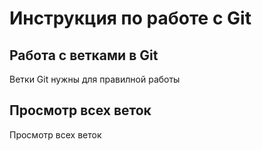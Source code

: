  # Инструкция по работе с Git

## Работа с ветками в Git

Ветки Git нужны для правилной работы

## Просмотр всех веток

Просмотр всех веток



